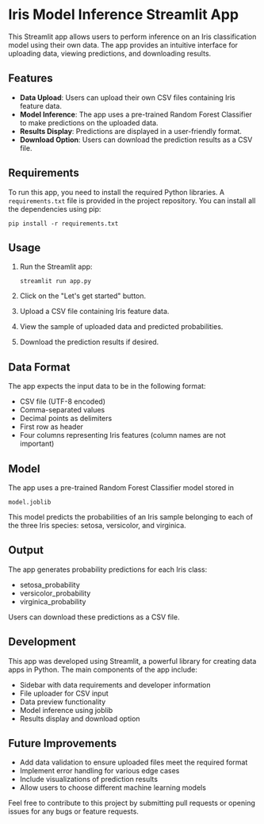 # Iris Model Inference Streamlit App

This Streamlit app allows users to perform inference on an Iris classification model using their own data. The app provides an intuitive interface for uploading data, viewing predictions, and downloading results.

## Features

-   **Data Upload**: Users can upload their own CSV files containing Iris feature data.
-   **Model Inference**: The app uses a pre-trained Random Forest Classifier to make predictions on the uploaded data.
-   **Results Display**: Predictions are displayed in a user-friendly format.
-   **Download Option**: Users can download the prediction results as a CSV file.


## Requirements

To run this app, you need to install the required Python libraries. A `requirements.txt` file is provided in the project repository. You can install all the dependencies using pip:

`pip install -r requirements.txt` 

## Usage

1.  Run the Streamlit app:
    
    `streamlit run app.py` 
    
2.  Click on the "Let's get started" button.
3.  Upload a CSV file containing Iris feature data.
4.  View the sample of uploaded data and predicted probabilities.
5.  Download the prediction results if desired.

## Data Format

The app expects the input data to be in the following format:

-   CSV file (UTF-8 encoded)
-   Comma-separated values
-   Decimal points as delimiters
-   First row as header
-   Four columns representing Iris features (column names are not important)

## Model

The app uses a pre-trained Random Forest Classifier model stored in

`model.joblib`

This model predicts the probabilities of an Iris sample belonging to each of the three Iris species: setosa, versicolor, and virginica.

## Output

The app generates probability predictions for each Iris class:

-   setosa_probability
-   versicolor_probability
-   virginica_probability

Users can download these predictions as a CSV file.

## Development

This app was developed using Streamlit, a powerful library for creating data apps in Python. The main components of the app include:

-   Sidebar with data requirements and developer information
-   File uploader for CSV input
-   Data preview functionality
-   Model inference using joblib
-   Results display and download option

## Future Improvements

-   Add data validation to ensure uploaded files meet the required format
-   Implement error handling for various edge cases
-   Include visualizations of prediction results
-   Allow users to choose different machine learning models

Feel free to contribute to this project by submitting pull requests or opening issues for any bugs or feature requests.
